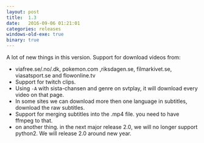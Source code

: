 ```yaml
---
layout: post
title:  1.3
date:   2016-09-06 01:21:01
categories: releases
windows-old-exe: true
binary: true
---
```


A lot of new things in this version.
Support for download videos from:
* viafree.se/.no/.dk, pokemon.com ,riksdagen.se, filmarkivet.se, viasatsport.se and flowonline.tv
* Support for twitch clips.
* Using `-A` with sista-chansen and genre on svtplay, it will download every video on that page.
* In some sites we can download more then one language in subtitles, download the raw subtitles.
* Support for merging subtitles into the .mp4 file. you need to have ffmpeg to that.
* on another thing. in the next major release 2.0, we will no longer support python2. We will release 2.0 around new year.

